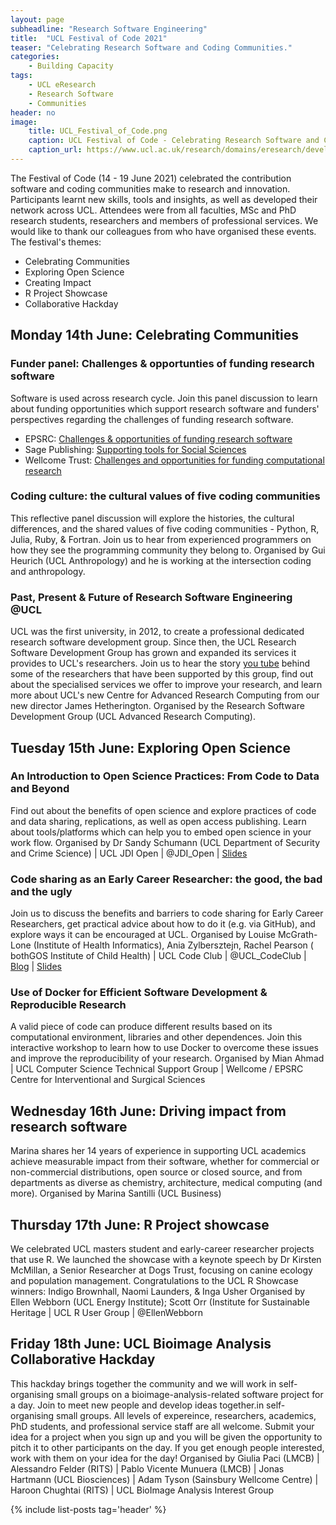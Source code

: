 ```yaml
---
layout: page
subheadline: "Research Software Engineering"
title:  "UCL Festival of Code 2021"
teaser: "Celebrating Research Software and Coding Communities."
categories:
    - Building Capacity
tags:
    - UCL eResearch
    - Research Software
    - Communities
header: no
image:
    title: UCL_Festival_of_Code.png
    caption: UCL Festival of Code - Celebrating Research Software and Coding Communities
    caption_url: https://www.ucl.ac.uk/research/domains/eresearch/developing-technical-skills-good-practice-careers/develop-better-research-software-0
---
```

The Festival of Code (14 - 19 June 2021) celebrated the contribution software and coding communities make to research and innovation. Participants learnt new skills, tools and insights, as well as developed their network across UCL. Attendees were from all faculties, MSc and PhD research students, researchers and members of professional services. We would like to thank our colleagues from who have organised these events. The festival's themes: 
* Celebrating Communities 
* Exploring Open Science 
* Creating Impact 
* R Project Showcase 
* Collaborative Hackday

## Monday 14th June: Celebrating Communities
### Funder panel: Challenges & opportunties of funding research software
Software is used across research cycle. Join this panel discussion to learn about funding opportunities which support research software and funders' perspectives regarding the challenges of funding research software.  
* EPSRC: [Challenges & opportunities of funding research software](https://www.ucl.ac.uk/research/sites/research/files/challenges_opportunities_of_funding_research_software.pdf) 
* Sage Publishing: [Supporting tools for Social Sciences](https://github.com/sagepublishing/sage_tools_social_science/blob/master/docs/ucl_codefest_2021.pdf) 
* Wellcome Trust: [Challenges and opportunities for funding computational research](https://zenodo.org/record/4943834#.YzNPC6TMI2x)

### Coding culture: the cultural values of five coding communities
This reflective panel discussion will explore the histories, the cultural differences, and the shared values of five coding communities - Python, R, Julia, Ruby, & Fortran. Join us to hear from experienced programmers on how they see the programming community they belong to. Organised by Gui Heurich (UCL Anthropology) and he is working at the intersection coding and anthropology. 

### Past, Present & Future of Research Software Engineering @UCL
UCL was the first university, in 2012, to create a professional dedicated research software development group. Since then, the UCL Research Software Development Group has grown and expanded its services it provides to UCL's researchers. Join us to hear the story [you tube](https://www.youtube.com/playlist?list=PLkJC1q4VioxiezOu7-cr3434r-6Z7BE5c) behind some of the researchers that have been supported by this group,  find out about the specialised services we offer to improve your research, and learn more about UCL's new Centre for Advanced Research Computing from our new director James Hetherington. Organised by the Research Software Development Group (UCL Advanced Research Computing).

## Tuesday 15th June: Exploring Open Science
### An Introduction to Open Science Practices: From Code to Data and Beyond
Find out about the benefits of open science and explore practices of code and data sharing, replications, as well as open access publishing. Learn about tools/platforms which can help you to embed open science in your work flow. Organised by Dr Sandy Schumann (UCL Department of Security and Crime Science) | UCL JDI Open | @JDI_Open | [Slides](https://liveuclac-my.sharepoint.com/:p:/g/personal/uctcssc_ucl_ac_uk/EUKXjZwRCWhOiw-2TRbnNbwBZxytccvmQqtqSMrWW5ja5Q?rtime=5XdeOMag2kg)

### Code sharing as an Early Career Researcher: the good, the bad and the ugly
Join us to discuss the benefits and barriers to code sharing for Early Career Researchers, get practical advice about how to do it (e.g. via GitHub), and explore ways it can be encouraged at UCL. Organised by Louise McGrath-Lone (Institute of Health Informatics), Ania Zylbersztejn, Rachel Pearson ( bothGOS Institute of Child Health) | UCL Code Club | @UCL_CodeClub | [Blog](https://blogs.ucl.ac.uk/open-access/2021/09/14/code-sharing-as-an-ecr/) | [Slides](https://github.com/UCL-CHIG/Festival-of-Code-2021/blob/main/Slides%20for%20attendees%20-%20UCL%20FoC%202021%20Code%20Sharing.pdf)

### Use of Docker for Efficient Software Development & Reproducible Research
A valid piece of code can produce different results based on its computational environment, libraries and other dependences. Join this interactive workshop to learn how to use Docker to overcome these issues and improve the reproducibility of your research.    Organised by Mian Ahmad | UCL Computer Science Technical Support Group | Wellcome / EPSRC Centre for Interventional and Surgical Sciences

## Wednesday 16th June: Driving impact from research software
Marina shares her 14 years of experience in supporting UCL academics achieve measurable impact from their software, whether for commercial or non-commercial distributions, open source or closed source, and from departments as diverse as chemistry, architecture, medical computing (and more). Organised by Marina Santilli (UCL Business)

## Thursday 17th June: R Project showcase
We celebrated UCL masters student and early-career researcher projects that use R. We launched the showcase with a keynote speech by Dr Kirsten McMillan, a Senior Researcher at Dogs Trust, focusing on canine ecology and population management. Congratulations to the UCL R Showcase winners: Indigo Brownhall, Naomi Launders, & Inga Usher Organised by Ellen Webborn (UCL Energy Institute); Scott Orr (Institute for Sustainable Heritage | UCL R User Group | @EllenWebborn 

## Friday 18th June: UCL Bioimage Analysis Collaborative Hackday
This hackday brings together the community and we will work in self-organising small groups on a bioimage-analysis-related software project for a day. Join to meet new people and develop ideas together.in self-organising small groups.  All levels of expereince, researchers, academics, PhD students, and professional service staff are all welcome. 
Submit your idea for a project when you sign up and you will be given the opportunity to pitch it to other participants on the day. If you get enough people interested, work with them on your idea for the day! Organised by Giulia Paci (LMCB) | Alessandro Felder (RITS) | Pablo Vicente Munuera (LMCB) | Jonas Hartmann (UCL Biosciences) |  Adam Tyson (Sainsbury Wellcome Centre) | Haroon Chughtai (RITS) | UCL BioImage Analysis Interest Group

{% include list-posts tag='header' %}
